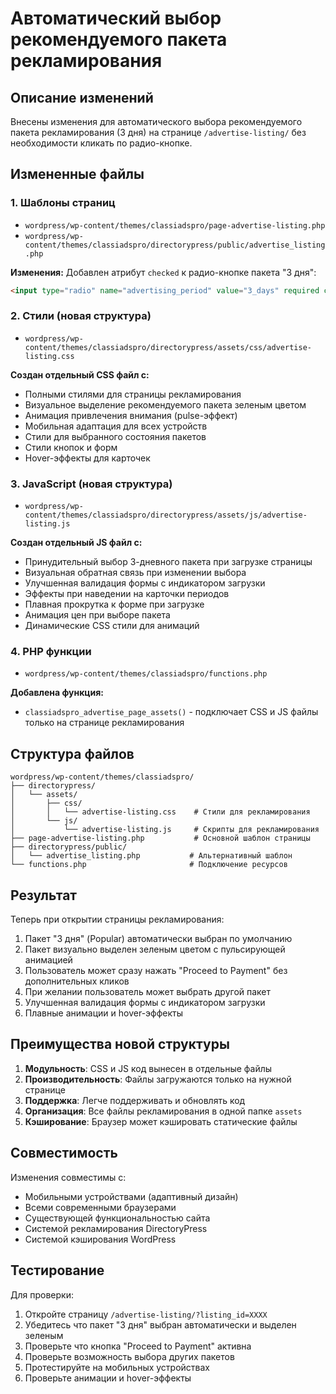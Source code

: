 # Автоматический выбор рекомендуемого пакета рекламирования

## Описание изменений

Внесены изменения для автоматического выбора рекомендуемого пакета рекламирования (3 дня) на странице `/advertise-listing/` без необходимости кликать по радио-кнопке.

## Измененные файлы

### 1. Шаблоны страниц

- `wordpress/wp-content/themes/classiadspro/page-advertise-listing.php`
- `wordpress/wp-content/themes/classiadspro/directorypress/public/advertise_listing.php`

**Изменения:** Добавлен атрибут `checked` к радио-кнопке пакета "3 дня":

```html
<input type="radio" name="advertising_period" value="3_days" required checked>
```

### 2. Стили (новая структура)

- `wordpress/wp-content/themes/classiadspro/directorypress/assets/css/advertise-listing.css`

**Создан отдельный CSS файл с:**

- Полными стилями для страницы рекламирования
- Визуальное выделение рекомендуемого пакета зеленым цветом
- Анимация привлечения внимания (pulse-эффект)
- Мобильная адаптация для всех устройств
- Стили для выбранного состояния пакетов
- Стили кнопок и форм
- Hover-эффекты для карточек

### 3. JavaScript (новая структура)

- `wordpress/wp-content/themes/classiadspro/directorypress/assets/js/advertise-listing.js`

**Создан отдельный JS файл с:**

- Принудительный выбор 3-дневного пакета при загрузке страницы
- Визуальная обратная связь при изменении выбора
- Улучшенная валидация формы с индикатором загрузки
- Эффекты при наведении на карточки периодов
- Плавная прокрутка к форме при загрузке
- Анимация цен при выборе пакета
- Динамические CSS стили для анимаций

### 4. PHP функции

- `wordpress/wp-content/themes/classiadspro/functions.php`

**Добавлена функция:**

- `classiadspro_advertise_page_assets()` - подключает CSS и JS файлы только на странице рекламирования

## Структура файлов

```
wordpress/wp-content/themes/classiadspro/
├── directorypress/
│   └── assets/
│       ├── css/
│       │   └── advertise-listing.css    # Стили для рекламирования
│       └── js/
│           └── advertise-listing.js     # Скрипты для рекламирования
├── page-advertise-listing.php           # Основной шаблон страницы
├── directorypress/public/
│   └── advertise_listing.php           # Альтернативный шаблон
└── functions.php                       # Подключение ресурсов
```

## Результат

Теперь при открытии страницы рекламирования:

1. Пакет "3 дня" (Popular) автоматически выбран по умолчанию
2. Пакет визуально выделен зеленым цветом с пульсирующей анимацией
3. Пользователь может сразу нажать "Proceed to Payment" без дополнительных кликов
4. При желании пользователь может выбрать другой пакет
5. Улучшенная валидация формы с индикатором загрузки
6. Плавные анимации и hover-эффекты

## Преимущества новой структуры

1. **Модульность**: CSS и JS код вынесен в отдельные файлы
2. **Производительность**: Файлы загружаются только на нужной странице
3. **Поддержка**: Легче поддерживать и обновлять код
4. **Организация**: Все файлы рекламирования в одной папке `assets`
5. **Кэширование**: Браузер может кэшировать статические файлы

## Совместимость

Изменения совместимы с:

- Мобильными устройствами (адаптивный дизайн)
- Всеми современными браузерами
- Существующей функциональностью сайта
- Системой рекламирования DirectoryPress
- Системой кэширования WordPress

## Тестирование

Для проверки:

1. Откройте страницу `/advertise-listing/?listing_id=XXXX`
2. Убедитесь что пакет "3 дня" выбран автоматически и выделен зеленым
3. Проверьте что кнопка "Proceed to Payment" активна
4. Проверьте возможность выбора других пакетов
5. Протестируйте на мобильных устройствах
6. Проверьте анимации и hover-эффекты
